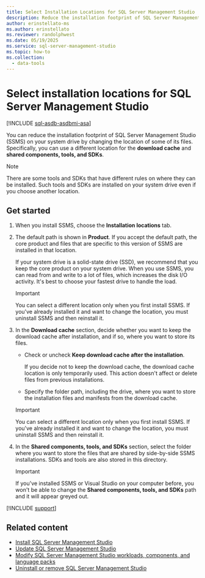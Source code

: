 ```yaml
---
title: Select Installation Locations for SQL Server Management Studio
description: Reduce the installation footprint of SQL Server Management Studio (SSMS) by changing the location of the download cache and components to different drives.
author: erinstellato-ms
ms.author: erinstellato
ms.reviewer: randolphwest
ms.date: 05/19/2025
ms.service: sql-server-management-studio
ms.topic: how-to
ms.collection:
  - data-tools
---
```

# Select installation locations for SQL Server Management Studio

[!INCLUDE [sql-asdb-asdbmi-asa](../includes/applies-to-version/sql-asdb-asdbmi-asa.md)]

You can reduce the installation footprint of SQL Server Management Studio (SSMS) on your system drive by changing the location of some of its files. Specifically, you can use a different location for the **download cache** and **shared components, tools, and SDKs**.

> [!NOTE]  
> There are some tools and SDKs that have different rules on where they can be installed. Such tools and SDKs are installed on your system drive even if you choose another location.

## Get started

1. When you install SSMS, choose the **Installation locations** tab.

1. The default path is shown in **Product**. If you accept the default path, the core product and files that are specific to this version of SSMS are installed in that location.

   If your system drive is a solid-state drive (SSD), we recommend that you keep the core product on your system drive. When you use SSMS, you can read from and write to a lot of files, which increases the disk I/O activity. It's best to choose your fastest drive to handle the load.

   > [!IMPORTANT]  
   > You can select a different location only when you first install SSMS. If you've already installed it and want to change the location, you must uninstall SSMS and then reinstall it.

1. In the **Download cache** section, decide whether you want to keep the download cache after installation, and if so, where you want to store its files.

   - Check or uncheck **Keep download cache after the installation**.

     If you decide not to keep the download cache, the download cache location is only temporarily used. This action doesn't affect or delete files from previous installations.

   - Specify the folder path, including the drive, where you want to store the installation files and manifests from the download cache.

   > [!IMPORTANT]  
   > You can select a different location only when you first install SSMS. If you've already installed it and want to change the location, you must uninstall SSMS and then reinstall it.

1. In the **Shared components, tools, and SDKs** section, select the folder where you want to store the files that are shared by side-by-side SSMS installations. SDKs and tools are also stored in this directory.

   > [!IMPORTANT]  
   > If you've installed SSMS or Visual Studio on your computer before, you won't be able to change the **Shared components, tools, and SDKs** path and it will appear greyed out.

[!INCLUDE [support](../includes/support.md)]

## Related content

- [Install SQL Server Management Studio](install.md)
- [Update SQL Server Management Studio](update.md)
- [Modify SQL Server Management Studio workloads, components, and language packs](modify.md)
- [Uninstall or remove SQL Server Management Studio](uninstall.md)
